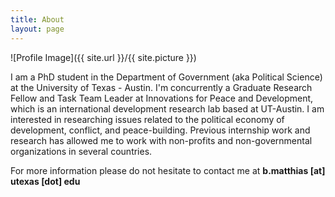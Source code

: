 ```yaml
---
title: About
layout: page
---
```

![Profile Image]({{ site.url }}/{{ site.picture }})

I am a PhD student in the Department of Government (aka Political Science) at the University of Texas - Austin. I'm concurrently a Graduate Research Fellow and Task Team Leader at Innovations for Peace and Development, which is an international development research lab based at UT-Austin. I am interested in researching issues related to the political economy of development, conflict, and peace-building. Previous internship work and research has allowed me to work with non-profits and non-governmental organizations in several countries.

For more information please do not hesitate to contact me at **b.matthias [at] utexas [dot] edu**
